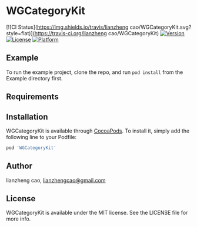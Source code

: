 # WGCategoryKit

[![CI Status](https://img.shields.io/travis/lianzheng cao/WGCategoryKit.svg?style=flat)](https://travis-ci.org/lianzheng cao/WGCategoryKit)
[![Version](https://img.shields.io/cocoapods/v/WGCategoryKit.svg?style=flat)](https://cocoapods.org/pods/WGCategoryKit)
[![License](https://img.shields.io/cocoapods/l/WGCategoryKit.svg?style=flat)](https://cocoapods.org/pods/WGCategoryKit)
[![Platform](https://img.shields.io/cocoapods/p/WGCategoryKit.svg?style=flat)](https://cocoapods.org/pods/WGCategoryKit)

## Example

To run the example project, clone the repo, and run `pod install` from the Example directory first.

## Requirements

## Installation

WGCategoryKit is available through [CocoaPods](https://cocoapods.org). To install
it, simply add the following line to your Podfile:

```ruby
pod 'WGCategoryKit'
```

## Author

lianzheng cao, lianzhengcao@gmail.com

## License

WGCategoryKit is available under the MIT license. See the LICENSE file for more info.

